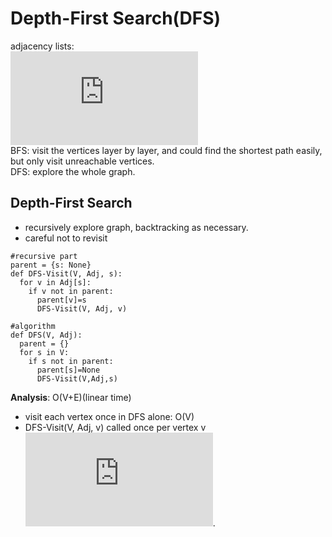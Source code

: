 
# Depth-First Search(DFS)

adjacency lists:  
![](https://latex.codecogs.com/gif.latex?Adj%5Bu%5D%20%3D%20%5Cleft%20%5C%7B%20v%5Cin%20V%20%7C%20%28u%2Cv%29%20%5Cin%20E%5Cright%20%5C%7D)     
BFS: visit the vertices layer by layer, and could find the shortest path easily, but only visit unreachable vertices.  
DFS: explore the whole graph.  


## Depth-First Search
* recursively explore graph, backtracking as necessary.
* careful not to revisit
```
#recursive part
parent = {s: None}
def DFS-Visit(V, Adj, s):
  for v in Adj[s]:
    if v not in parent:
      parent[v]=s
      DFS-Visit(V, Adj, v)

#algorithm
def DFS(V, Adj):
  parent = {}
  for s in V:
    if s not in parent:
      parent[s]=None
      DFS-Visit(V,Adj,s)
```
**Analysis**: O(V+E)(linear time)  
* visit each vertex once in DFS alone: O(V)  
* DFS-Visit(V, Adj, v) called once per vertex v  
![](https://latex.codecogs.com/gif.latex?O%28%5Csum_%7Bv%5Cin%20V%7D%7CAdj%5Bv%5D%7C%20%29%20%3D%20O%28E%29).  

